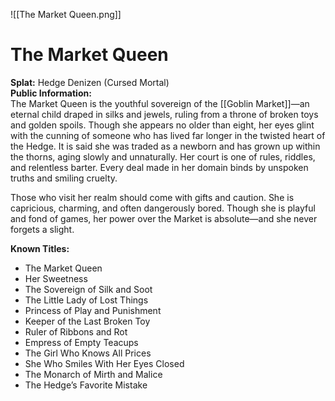 ![[The Market Queen.png]]
# The Market Queen  
**Splat:** Hedge Denizen (Cursed Mortal)  
**Public Information:**  
The Market Queen is the youthful sovereign of the [[Goblin Market]]—an eternal child draped in silks and jewels, ruling from a throne of broken toys and golden spoils. Though she appears no older than eight, her eyes glint with the cunning of someone who has lived far longer in the twisted heart of the Hedge. It is said she was traded as a newborn and has grown up within the thorns, aging slowly and unnaturally. Her court is one of rules, riddles, and relentless barter. Every deal made in her domain binds by unspoken truths and smiling cruelty.

Those who visit her realm should come with gifts and caution. She is capricious, charming, and often dangerously bored. Though she is playful and fond of games, her power over the Market is absolute—and she never forgets a slight.

**Known Titles:**  
- The Market Queen  
- Her Sweetness  
- The Sovereign of Silk and Soot  
- The Little Lady of Lost Things  
- Princess of Play and Punishment  
- Keeper of the Last Broken Toy  
- Ruler of Ribbons and Rot  
- Empress of Empty Teacups  
- The Girl Who Knows All Prices  
- She Who Smiles With Her Eyes Closed  
- The Monarch of Mirth and Malice  
- The Hedge’s Favorite Mistake